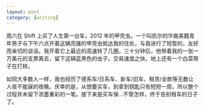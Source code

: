 ```yaml
---
layout: post
category: [writing]
---
```


周六在 Shift 上买了人生第一台车，2012 年的甲壳虫。一个叫凯尔的华裔美籍青年男子与下午六点开着这辆亮骚的甲壳虫抵达我的住处，与我进行了短暂的，友好而亲切的谈话。我开着它上最近的高速转了几圈，三十分钟后，他带着我的一张一万美元的支票离去，留下这辆蓝黑色的虫子。交易速度之快，地上还有一个白菜帮子在打转。

如同大多数人一样，我也经历了德系车/日系车、新车/旧车、租赁/全款等无数让人夜不能寐的夜晚。庆幸的是，从想要买车，到拿到钥匙只有短短一周，所以整个过程并未留下浓墨重彩的一笔。接下来是买车保...不管怎样，终于告别租车的日子了。
